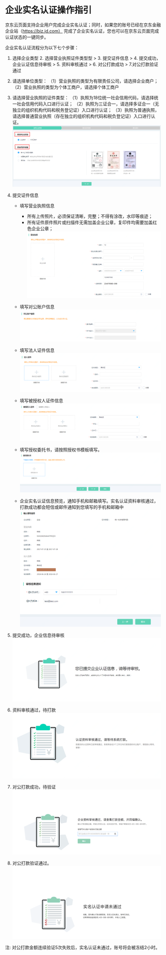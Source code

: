 # 企业实名认证操作指引

京东云页面支持企业用户完成企业实名认证；同时，如果您的账号已经在京东金融企业站（https://biz.jd.com） 完成了企业实名认证，您也可以在京东云页面完成认证状态的一键同步。

企业实名认证流程分为以下七个步骤：
1. 选择企业类型   2. 选择营业执照证件类型型  > 3. 提交证件信息 > 4. 提交成功，企业认证信息待审核 > 5. 资料审核通过 > 6. 对公打款成功 > 7.对公打款验证通过

 1. 请选择单位类型：
 （1）营业执照的类型为有限责任公司，请选择企业商户；
 （2）营业执照的类型为个体工商户，请选择个体工商户
 2. 请选择营业执照的证件类型：
 （1）执照为18位统一社会信用代码，请选择统一社会信用代码入口进行认证；
 （2）执照为三证合一，请选择多证合一（无独立的组织机构代码和税务登记证）入口进行认证；
 （3）执照为普通执照，请选择普通营业执照（存在独立的组织机构代码和税负登记证）入口进行认证。
![](../../../image/User/Real%20name%20verification/Business%20account%20verification/%E9%80%89%E6%8B%A9%E4%BC%81%E4%B8%9A%E7%B1%BB%E5%9E%8B.png)

 3. 提交证件信息

    - 填写营业执照信息
        - 所有上传照片，必须保证清晰，完整；不得有涂改，水印等痕迹；
         - 所有证件原件照片或扫描件无需加盖企业公章，复印件均需要加盖红色企业公章；
![](../../../image/User/Real%20name%20verification/Business%20account%20verification/%E5%A1%AB%E5%86%99%E8%90%A5%E4%B8%9A%E6%89%A7%E7%85%A7%E4%BF%A1%E6%81%AF.png)

    - 填写对公账户信息
![](../../../image/User/Real%20name%20verification/Business%20account%20verification/%E5%A1%AB%E5%86%99%E5%AF%B9%E5%85%AC%E8%B4%A6%E6%88%B7%E4%BF%A1%E6%81%AF.png)
    - 填写法人证件信息
![](../../../image/User/Real%20name%20verification/Business%20account%20verification/%E5%A1%AB%E5%86%99%E6%B3%95%E4%BA%BA%E8%AF%81%E4%BB%B6%E4%BF%A1%E6%81%AF.png)
    
    - 填写被授权人证件信息
![](../../../image/User/Real%20name%20verification/Business%20account%20verification/%E5%A1%AB%E5%86%99%E8%A2%AB%E6%8E%88%E6%9D%83%E4%BA%BA%E8%AF%81%E4%BB%B6%E4%BF%A1%E6%81%AF.png) 
    
    - 填写授权委托书，请按照授权书模板填写。
![](../../../image/User/Real%20name%20verification/Business%20account%20verification/%E5%A1%AB%E5%86%99%E6%8E%88%E6%9D%83%E5%A7%94%E6%89%98%E4%B9%A6%EF%BC%8C%E8%AF%B7%E6%8C%89%E7%85%A7%E6%8E%88%E6%9D%83%E4%B9%A6%E6%A8%A1%E6%9D%BF%E5%A1%AB%E5%86%99.png)
    
    - 企业实名认证信息预览，通知手机和邮箱填写。实名认证资料审核通过，打款成功都会短信或邮件通知到您填写的手机和邮箱中
![](../../../image/User/Real%20name%20verification/Business%20account%20verification/%E5%A1%AB%E5%86%99%E6%8E%88%E6%9D%83%E5%A7%94%E6%89%98%E4%B9%A6%EF%BC%8C%E8%AF%B7%E6%8C%89%E7%85%A7%E6%8E%88%E6%9D%83%E4%B9%A6%E6%A8%A1%E6%9D%BF%E5%A1%AB%E5%86%992.png)
![](../../../image/User/Real%20name%20verification/Business%20account%20verification/%E5%A1%AB%E5%86%99%E6%8E%88%E6%9D%83%E5%A7%94%E6%89%98%E4%B9%A6%EF%BC%8C%E8%AF%B7%E6%8C%89%E7%85%A7%E6%8E%88%E6%9D%83%E4%B9%A6%E6%A8%A1%E6%9D%BF%E5%A1%AB%E5%86%993.png) 

 4. 提交成功，企业信息待审核
![](../../../image/User/Real%20name%20verification/Business%20account%20verification/%E6%8F%90%E4%BA%A4%E6%88%90%E5%8A%9F%EF%BC%8C%E4%BC%81%E4%B8%9A%E4%BF%A1%E6%81%AF%E5%BE%85%E5%AE%A1%E6%A0%B8.png) 
 
 5. 资料审核通过，待打款
![](../../../image/User/Real%20name%20verification/Business%20account%20verification/%E8%B5%84%E6%96%99%E5%AE%A1%E6%A0%B8%E9%80%9A%E8%BF%87%EF%BC%8C%E5%BE%85%E6%89%93%E6%AC%BE.png)  

 6. 对公打款成功，待验证
![](../../../image/User/Real%20name%20verification/Business%20account%20verification/%E5%AF%B9%E5%85%AC%E6%89%93%E6%AC%BE%E6%88%90%E5%8A%9F%EF%BC%8C%E5%BE%85%E9%AA%8C%E8%AF%81.png)
 

 7. 对公打款验证通过。
![](../../../image/User/Real%20name%20verification/Business%20account%20verification/%E5%AF%B9%E5%85%AC%E6%89%93%E6%AC%BE%E9%AA%8C%E8%AF%81%E9%80%9A%E8%BF%87%E3%80%82.png)

注: 对公打款金额连续验证5次失败后，实名认证未通过，账号将会被冻结2小时。
